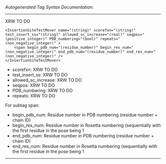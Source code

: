 _Autogenerated Tag Syntax Documentation:_

---
XRW TO DO

```
<InsertionSiteTestMover name="(string)" scorefxn="(string)" test_insert_ss="(string)" allowed_sc_increase="(real)" seqpos="(positive_integer)" PDB_numbering="(bool)" repeats="(non_negative_integer)" >
    <span begin_pdb_num="(residue_number)" begin_res_num="(non_negative_integer)" end_pdb_num="(residue_number)" end_res_num="(non_negative_integer)" />
</InsertionSiteTestMover>
```

-   scorefxn: XRW TO DO
-   test_insert_ss: XRW TO DO
-   allowed_sc_increase: XRW TO DO
-   seqpos: XRW TO DO
-   PDB_numbering: XRW TO DO
-   repeats: XRW TO DO


For subtag span: 

-   begin_pdb_num: Residue number in PDB numbering (residue number + chain ID)
-   begin_res_num: Residue number in Rosetta numbering (sequentially with the first residue in the pose being 1
-   end_pdb_num: Residue number in PDB numbering (residue number + chain ID)
-   end_res_num: Residue number in Rosetta numbering (sequentially with the first residue in the pose being 1

---
